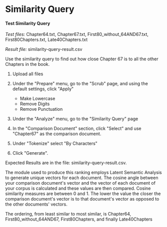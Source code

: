 # Similarity Query

#### Test Similarity Query

*Test files:* Chapter64.txt, Chapter67.txt, First80_without_64AND67.txt, First80Chapters.txt, Late40Chapters.txt

*Result file:* similarity-query-result.csv

Use the similarity query to find out how close Chapter 67 
is to all the other Chapters in the book.

1. Upload all files 

2. Under the "Prepare" menu, go to the "Scrub" page, and using the default settings, click "Apply"
    - Make Lowercase
    - Remove Digits
    - Remove Punctuation

3. Under the "Analyze" menu, go to the "Similarity Query" page

4. In the "Comparison Document" section, click "Select" and use "Chapter67" as the comparison document.

5. Under "Tokenize" select "By Characters"

6. Click "Generate". 

Expected Results are in the file: similarity-query-result.csv. 

The module used to produce this ranking employs Latent Semantic Analysis to 
generate unique vectors for each document. The cosine angle between your 
comparison document's vector and the vector of each document of your corpus is 
calculated and these values are then compared. Cosine similarity measures are
between 0 and 1. The lower the value the closer the comparison document's 
vector is to that document's vector as opposed to the other documents' vectors.

The ordering, from least similar to most similar, is Chapter64, First80_without_64AND67, 
First80Chapters, and finally Late40Chapters
